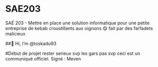 # SAE203
SAÉ 203 - Mettre en place une solution informatique pour une petite entreprise de kebab croustillants aux oignons 😋 fait par des farfadets malicieux 

##👋 Hi, I’m @toskadu93

#Début de projet rester serieux svp les gars pas svp ceci est un communiqué officiel. Signé : Meven 
